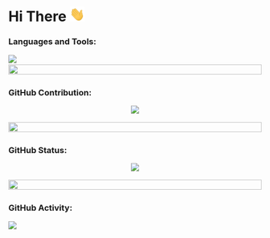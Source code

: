  <h1>Hi There <img  src="https://raw.githubusercontent.com/ABSphreak/ABSphreak/master/gifs/Hi.gif" width="30px"></h1>

<h3 align="left">Languages and Tools:</h3>

<div>
    <a href="https://skillicons.dev">
      <img src="https://skillicons.dev/icons?i=js,ts,nodejs,express,react,tailwind,materialui,github,git,figma,vscode,supabase,vite,npm,vercel,codepen,html,css,postman,atom,sass,powershell,mongodb"/>
    </a>
</div>

<img src="https://i.imgur.com/dBaSKWF.gif" height="20" width="100%">

<h3 align="left">GitHub Contribution:</h3>

<p align="center">
  <a href="https://github.com/georgio893479874">
    <img src="https://github-profile-summary-cards.vercel.app/api/cards/profile-details?username=georgio893479874&theme=radical"/>
  </a>
</p>

<img src="https://i.imgur.com/dBaSKWF.gif" height="20" width="100%">

<h3 align="left">GitHub Status:</h3>

<p align="center">
  <a href="https://github.com/georgio893479874">
    <img src="https://github-readme-stats.vercel.app/api?username=georgio893479874&theme=radical"/>
  </a>
</p>

<img src="https://i.imgur.com/dBaSKWF.gif" height="20" width="100%">

<h3 align="left">GitHub Activity:</h3>

<img src="https://github-readme-activity-graph.vercel.app/graph?username=georgio893479874&theme=radical"/>